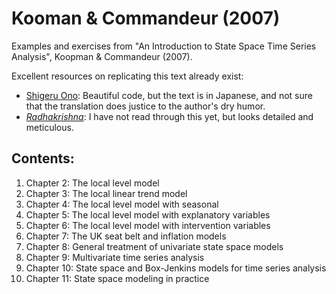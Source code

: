 Kooman & Commandeur (2007)
==========================

Examples and exercises from "An Introduction to State Space Time Series Analysis", Koopman &amp; Commandeur (2007).

Excellent resources on replicating this text already exist:  
- [Shigeru Ono](http://elsur.jpn.org/ck/): Beautiful code, but the text is in 
   Japanese, and not sure that the translation does justice to the author's dry humor.  
- [*Radhakrishna*](http://radhakrishna.typepad.com/book-summary-and-r-code-1.pdf): I have not read through
  this yet, but looks detailed and meticulous.  
  
Contents:
---------
1. Chapter 2: The local level model  
2. Chapter 3: The local linear trend model  
3. Chapter 4: The local level model with seasonal  
4. Chapter 5: The local level model with explanatory variables  
5. Chapter 6: The local level model with intervention variables  
6. Chapter 7: The UK seat belt and inflation models  
7. Chapter 8: General treatment of univariate state space models  
8. Chapter 9: Multivariate time series analysis  
9. Chapter 10: State space and Box-Jenkins models for time series analysis  
10. Chapter 11: State space modeling in practice  


